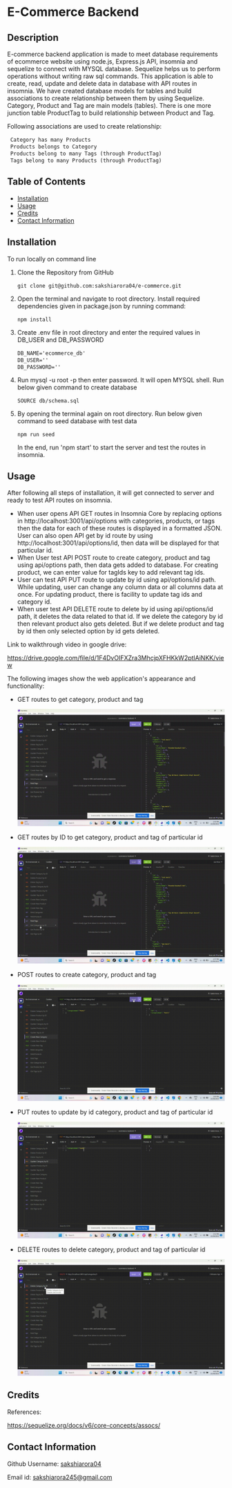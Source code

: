 # E-Commerce Backend

## Description

E-commerce backend application is made to meet database requirements of ecommerce website using node.js, Express.js API, insomnia and sequelize to connect with MYSQL database. Sequelize helps us to perform operations without writing raw sql commands. This application is able to create, read, update and delete data in database with API routes in insomnia. We have created database models for tables and build associations to create relationship between them by using Sequelize. Category, Product and Tag are main models (tables). There is one more junction table ProductTag to build relationship between Product and Tag.

Following associations are used to create relationship:
```
 Category has many Products
 Products belongs to Category
 Products belong to many Tags (through ProductTag)
 Tags belong to many Products (through ProductTag)
```


## Table of Contents

- [Installation](#installation)
- [Usage](#usage)
- [Credits](#credits)
- [Contact Information](#contact-information)

## Installation

To run locally on command line

1. Clone the Repository from GitHub
   ```
   git clone git@github.com:sakshiarora04/e-commerce.git
   ```
2. Open the terminal and navigate to root directory. Install required dependencies given in package.json by running command:
   ```
   npm install
   ```
3. Create .env file in root directory and enter the required values in DB_USER and DB_PASSWORD

   ```
   DB_NAME='ecommerce_db'
   DB_USER=''
   DB_PASSWORD=''   
   ```   
4. Run mysql -u root -p then enter password. It will open MYSQL shell. Run below given command to create database

   ```
   SOURCE db/schema.sql
   ```
5. By opening the terminal again on root directory. Run below given command to seed database with test data

   ```
   npm run seed
   ```
    In the end, run 'npm start' to start the server and test the routes in insomnia.
## Usage

After following all steps of installation, it will get connected to server and ready to test API routes on insomnia.

- When user opens API GET routes in Insomnia Core by replacing options in http://localhost:3001/api/options with categories, products, or tags then the data for each of these routes is displayed in a formatted JSON. User can also open API get by id route by using http://localhost:3001/api/options/id, then data will be displayed for that particular id.
- When User test API POST route to create category, product and tag using api/options path, then data gets added to database. For creating product, we can enter value for tagIds key to add relevant tag ids.
- User can test API PUT route to update by id using api/options/id path. While updating, user can change any column data or all columns data at once. For updating product, there is facility to update tag ids and category id.
- When user test API DELETE route to delete by id using api/options/id path, it deletes the data related to that id. If we delete the category by id then relevant product also gets deleted. But if we delete product and tag by id then only selected option by id gets deleted.

Link to walkthrough video in google drive:

https://drive.google.com/file/d/1F4DvOIFXZra3MhcjpXFHKkW2ptlAiNKK/view

The following images show the web application's appearance and functionality:

- GET routes to get category, product and tag

  ![getall.](./assets/images/getall.gif)

- GET routes by ID to get category, product and tag of particular id

  ![Get by ID.](./assets/images/getbyid.gif)

- POST routes to create category, product and tag

  ![Create.](./assets/images/post.gif)

- PUT routes to update by id category, product and tag of particular id

  ![Update.](./assets/images/update.gif)

- DELETE routes to delete category, product and tag of particular id

  ![Delete.](./assets/images/delete.gif)


## Credits

References:

https://sequelize.org/docs/v6/core-concepts/assocs/

## Contact Information

Github Username: [sakshiarora04](https://github.com/sakshiarora04)

Email id: sakshiarora245@gmail.com
